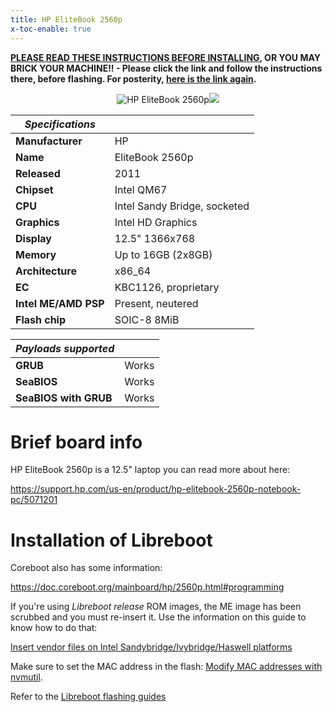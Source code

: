 ```yaml
---
title: HP EliteBook 2560p
x-toc-enable: true
---
```


**[PLEASE READ THESE INSTRUCTIONS BEFORE INSTALLING](ivy_has_common), OR
YOU MAY BRICK YOUR MACHINE!! - Please click the link and follow the instructions
there, before flashing. For posterity,
[here is the link again](ivy_has_common).**

<div class="specs">
<center>
<img tabindex=1 alt="HP EliteBook 2560p" class="p" src="https://av.libreboot.org/hp2560p/grub.jpg" /><span class="f"><img src="https://av.libreboot.org/hp2560p/grub.jpg" /></span>
</center>

| ***Specifications***      |                                   |
|---------------------------|-----------------------------------|
| **Manufacturer**          | HP                                |
| **Name**                  | EliteBook 2560p                   |
| **Released**              | 2011                              |
| **Chipset**               | Intel QM67                        |
| **CPU**                   | Intel Sandy Bridge, socketed      |
| **Graphics**              | Intel HD Graphics                 |
| **Display**               | 12.5" 1366x768                    |
| **Memory**                | Up to 16GB (2x8GB)                |
| **Architecture**          | x86_64                            |
| **EC**                    | KBC1126, proprietary              |
| **Intel ME/AMD PSP**      | Present, neutered                 |
| **Flash chip**            | SOIC-8 8MiB                       |


| ***Payloads supported***  |       |
|---------------------------|-------|
| **GRUB**                  | Works |
| **SeaBIOS**               | Works |
| **SeaBIOS with GRUB**     | Works |
</div>


Brief board info
================

HP EliteBook 2560p is a 12.5" laptop you can read more about here:

<https://support.hp.com/us-en/product/hp-elitebook-2560p-notebook-pc/5071201>

Installation of Libreboot
=========================

Coreboot also has some information:

<https://doc.coreboot.org/mainboard/hp/2560p.html#programming>

If you're using *Libreboot release* ROM images, the ME image has been scrubbed
and you must re-insert it. Use the information on this guide to know how
to do that:

[Insert vendor files on Intel Sandybridge/Ivybridge/Haswell
platforms](../install/ivy_has_common)

Make sure to set the MAC address in the flash:
[Modify MAC addresses with nvmutil](../install/nvmutil).

Refer to the [Libreboot flashing guides](../install/spi)
